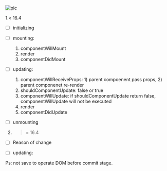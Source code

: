 
  ![pic](https://github.com/yeecai/front-end-trivia/tree/master/react/react<164.png?raw=true)

1.< 16.4
  - [ ] initializing
  - [ ] mounting:
    1. componentWillMount
    2. render
    3. componentDidMount
  - [ ] updating: 
      1. componentWillReceiveProps: 1) parent compoenent pass props, 2) parent componenet re-render
      2. shouldComponentUpdate: false or true
      3. componentWillUpdate: if shouldComponentUpdate return false, componentWillUpdate will not be executed 
      4. render
      5. componentDidUpdate
  - [ ] unmounting
  
  
  2. >= 16.4
  - [ ] Reason of change
  - [ ] updating:
  
  
  Ps: not save to operate DOM before commit stage.
